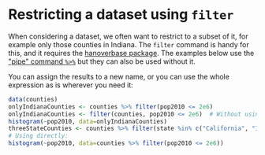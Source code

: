 # Restricting a dataset using `filter`

When considering a dataset, we often want to restrict to a subset of it, for example only those counties in Indiana. The `filter` command is handy for this, and it requires the [hanoverbase package](packagesAsToolboxes.md). The examples below use the ["pipe" command `%>%`](piping.md) but they can also be used without it.

You can assign the results to a new name, or you can use the whole expression as is wherever you need it:
```r
data(counties)
onlyIndianaCounties <- counties %>% filter(pop2010 <= 2e6)
onlyIndianaCounties <- filter(counties, pop2010 <= 2e6)  # Without using pipe
histogram(~pop2010, data=onlyIndianaCounties)
threeStateCounties <- counties %>% filter(state %in% c("California", "Indiana", "West Virginia"))
# Using directly:
histogram(~pop2010, data=counties %>% filter(pop2010 <= 2e6))
```
